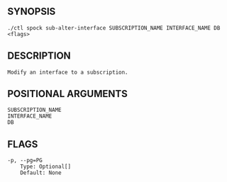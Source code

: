 ## SYNOPSIS
    ./ctl spock sub-alter-interface SUBSCRIPTION_NAME INTERFACE_NAME DB <flags>
 
## DESCRIPTION
    Modify an interface to a subscription.
 
## POSITIONAL ARGUMENTS
    SUBSCRIPTION_NAME
    INTERFACE_NAME
    DB
 
## FLAGS
    -p, --pg=PG
        Type: Optional[]
        Default: None
